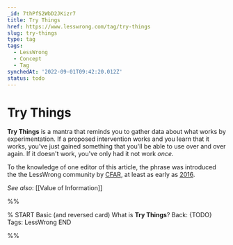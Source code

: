 ```yaml
---
_id: 7thPfS2WbD2JKizr7
title: Try Things
href: https://www.lesswrong.com/tag/try-things
slug: try-things
type: tag
tags:
  - LessWrong
  - Concept
  - Tag
synchedAt: '2022-09-01T09:42:20.012Z'
status: todo
---
```


# Try Things

**Try Things** is a mantra that reminds you to gather data about what works by experimentation. If a proposed intervention works and you learn that it works, you've just gained something that you'll be able to use over and over again. If it doesn't work, you've only had it not work *once*.

To the knowledge of one editor of this article, the phrase was introduced the the LessWrong community by [CFAR](https://www.rationality.org/resources/handbook), at least as early as [2016](https://drive.google.com/file/d/0B9BPXF2K91U_OGJSbWJqN1l6eEk/view?resourcekey=0-7H39fXtrjmVeFbhgzZD_Ew).

*See also*: [[Value of Information]]


%%

% START
Basic (and reversed card)
What is **Try Things**?
Back: {TODO}
Tags: LessWrong
END
<!--ID: 1663156961857-->


%%
	
